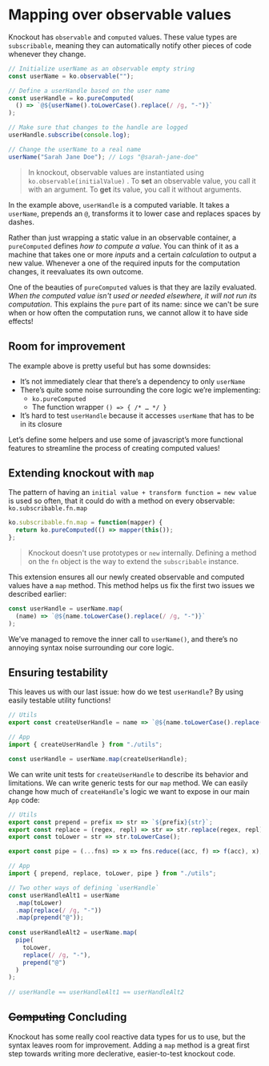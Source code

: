 # Mapping over observable values

Knockout has `observable` and `computed` values. These value types are `subscribable`, meaning they can automatically notify other pieces of code whenever they change.

```js
// Initialize userName as an observable empty string
const userName = ko.observable("");

// Define a userHandle based on the user name
const userHandle = ko.pureComputed(
  () => `@${userName().toLowerCase().replace(/ /g, "-")}`
);

// Make sure that changes to the handle are logged
userHandle.subscribe(console.log);

// Change the userName to a real name
userName("Sarah Jane Doe"); // Logs "@sarah-jane-doe"
```

> In knockout, observable values are instantiated using `ko.observable(initialValue)` . To **set** an observable value, you call it with an argument. To **get** its value, you call it without arguments.  

In the example above, `userHandle` is a computed variable. It takes a `userName`, prepends an `@`, transforms it to lower case and replaces spaces by dashes.

Rather than just wrapping a static value in an observable container, a `pureComputed` defines *how to compute a value*. You can think of it as a machine that takes one or more *inputs* and a certain *calculation* to output a new value. Whenever a one of the required inputs for the computation changes, it reevaluates its own outcome. 

One of the beauties of `pureComputed` values is that they are lazily evaluated. *When the computed value isn't used or needed elsewhere, it will not run its computation*. This explains the `pure` part of its name: since we can't be sure when or how often the computation runs, we cannot allow it to have side effects!

## Room for improvement

The example above is pretty useful but has some downsides:

 - It’s not immediately clear that there’s a dependency to only `userName`
 - There’s quite some noise surrounding the core logic we’re implementing:
    - `ko.pureComputed`
    - The function wrapper `() => { /* … */ }`
 - It’s hard to test `userHandle` because it accesses `userName` that has to be in its closure

Let’s define some helpers and use some of javascript’s more functional features to streamline the process of creating computed values!

## Extending knockout with `map`
The pattern of having an `initial value + transform function = new value` is used so often, that it could do with a method on every observable: `ko.subscribable.fn.map`

```js
ko.subscribable.fn.map = function(mapper) {
  return ko.pureComputed(() => mapper(this());
};	
```
> Knockout doesn't use prototypes or `new` internally. Defining a method on the `fn` object is the way to extend the `subscribable` instance.

This extension ensures all our newly created observable and computed values have a `map` method. This method helps us fix the first two issues we described earlier:

```js
const userHandle = userName.map(
  (name) => `@${name.toLowerCase().replace(/ /g, "-")}`
);
```

We’ve managed to remove the inner call to `userName()`, and there’s no annoying syntax noise surrounding our core logic.

## Ensuring testability
This leaves us with our last issue: how do we test `userHandle`? By using easily testable utility functions!

```js
// Utils
export const createUserHandle = name => `@${name.toLowerCase().replace(/ /g, "-")}`;

// App
import { createUserHandle } from "./utils";

const userHandle = userName.map(createUserHandle);
```

We can write unit tests for `createUserHandle` to describe its behavior and limitations. We can write generic tests for our `map` method. We can easily change how much of `createHandle`'s logic we want to expose in our main `App` code:

```js
// Utils
export const prepend = prefix => str => `${prefix}{str}`;
export const replace = (regex, repl) => str => str.replace(regex, repl);
export const toLower = str => str.toLowerCase();

export const pipe = (...fns) => x => fns.reduce((acc, f) => f(acc), x);

// App
import { prepend, replace, toLower, pipe } from "./utils";

// Two other ways of defining `userHandle`
const userHandleAlt1 = userName
  .map(toLower)
  .map(replace(/ /g, "-"))
  .map(prepend("@"));
  
const userHandleAlt2 = userName.map(
  pipe(
    toLower,
    replace(/ /g, "-"),
    prepend("@")
  )
);
  
// userHandle ≈≈ userHandleAlt1 ≈≈ userHandleAlt2
```

## ~~Computing~~ Concluding
Knockout has some really cool reactive data types for us to use, but the syntax leaves room for improvement. Adding a `map` method is a great first step towards writing more declerative, easier-to-test knockout code.
